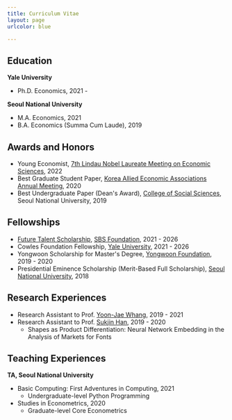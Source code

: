 ```yaml
---
title: Curriculum Vitae
layout: page
urlcolor: blue

---
```


## Education

**Yale University**
- Ph.D. Economics, 2021 -  

**Seoul National University**
- M.A. Economics, 2021
- B.A. Economics (Summa Cum Laude), 2019


## Awards and Honors

- Young Economist, [7th Lindau Nobel Laureate Meeting on Economic Sciences](https://www.lindau-nobel.org/), 2022
- Best Graduate Student Paper, [Korea Allied Economic Associations Annual Meeting](http://eng.kea.ne.kr/), 2020
- Best Undergraduate Paper (Dean's Award), [College of Social Sciences](https://social.snu.ac.kr/), Seoul National University, 2019

## Fellowships

- [Future Talent Scholarship](http://foundation.sbs.co.kr/culture.cmd?act=activityPhotoView&bbsId=1400&bbsSeqn=4635&currentPage=1), [SBS Foundation](http://foundation.sbs.co.kr/culture.cmd?act=MAIN), 2021 - 2026
- Cowles Foundation Fellowship, [Yale University](https://cowles.yale.edu/), 2021 - 2026
- Yongwoon Scholarship for Master's Degree, [Yongwoon Foundation](http://www.yongwoon.co.kr/), 2019 - 2020
- Presidential Eminence Scholarship (Merit-Based Full Scholarship), [Seoul National University](http://www.snu.ac.kr), 2018

## Research Experiences
- Research Assistant to Prof. [Yoon-Jae Whang](https://sites.google.com/site/whangyjhomepage/), 2019 - 2021
- Research Assistant to Prof. [Sukjin Han](https://sukjinhan.com/), 2019 - 2020
  - Shapes as Product Differentiation: Neural Network Embedding in the Analysis of Markets for Fonts

## Teaching Experiences

**TA, Seoul National University**
- Basic Computing: First Adventures in Computing, 2021    
  - Undergraduate-level Python Programming
- Studies in Econometrics, 2020
  - Graduate-level Core Econometrics
